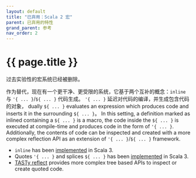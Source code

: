 ```yaml
---
layout: default
title: "已弃用：Scala 2 宏"
parent: 已弃用的特性
grand_parent: 参考
nav_order: 2
---
```


# {{ page.title }}

过去实验性的宏系统已经被删除。

作为替代，现在有一个更干净、更受限的系统，它基于两个互补的概念：`inline` 与 `'{ ... }`/`${ ... }` 代码生成。
`'{ ... }` 延迟对代码的编译，并生成包含代码的对象，
dually `${ ... }` evaluates an expression which produces code and inserts it in the surrounding `${ ... }`。
In this setting, a definition marked as inlined containing a `${ ... }` is a macro, the code inside the `${ ... }` is executed at compile-time and produces code in the form of `'{ ... }`.
Additionally, the contents of code can be inspected and created with a more complex reflection API as an extension of `'{ ... }`/`${ ... }` framework.

* `inline` has been [implemented](../metaprogramming/inline.md) in Scala 3.
* Quotes `'{ ... }` and splices `${ ... }` has been [implemented](../metaprogramming/macros.md) in Scala 3.
* [TASTy reflect](../metaprogramming/reflection.md) provides more complex tree based APIs to inspect or create quoted code.
